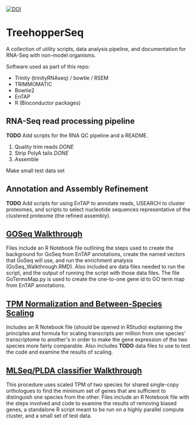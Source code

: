 [![DOI](https://zenodo.org/badge/141181484.svg)](https://zenodo.org/badge/latestdoi/141181484)

# TreehopperSeq
A collection of utility scripts, data analysis pipeline, and documentation for RNA-Seq with non-model organisms.

Software used as part of this repo:
- Trinity (trinityRNAseq) / bowtie / RSEM
- TRIMMOMATIC
- Bowtie2
- EnTAP 
- R (Bioconductor packages)


## RNA-Seq read processing pipeline
**TODO** Add scripts for the RNA QC pipeline and a README. 
1. Quality trim reads _DONE_
2. Strip PolyA tails _DONE_
3. Assemble

Make small test data set

## Annotation and Assembly Refinement
**TODO** Add scripts for using EnTAP to annotate reads, USEARCH to cluster proteomes, and scripts to select nucleotide sequences representative of the clustered proteome (the refined assembly). 

## [GOSeq Walkthrough](https://github.com/fishercera/TreehopperSeq/blob/master/GoSeq_Walkthrough.md)
Files include an R Notebook file outlining the steps used to create the background for GoSeq from EnTAP annotations, create the named vectors that GoSeq will use, and run the enrichment analysis (GoSeq_Walkthrough.RMD). Also included are data files needed to run the script, and the output of running the script with those data files. The file GoTermsMap.py is used to create the one-to-one gene id to GO term map from EnTAP annotations. 

## [TPM Normalization and Between-Species Scaling](https://github.com/fishercera/TreehopperSeq/blob/master/TPM_normalization_scaling.md)
Includes an R Notebook file (should be opened in RStudio) explaining the principles and formula for scaling transcripts per million from one species' transcriptome to another's in order to make the gene expression of the two species more fairly comparable. Also includes **TODO** data files to use to test the code and examine the results of scaling.

## [MLSeq/PLDA classifier Walkthrough](https://github.com/fishercera/TreehopperSeq/blob/master/MLSeq_SpeciesSignal_tuneLength100.md)
This procedure uses scaled TPM of two species for shared single-copy orthologues to find the minimum set of genes that are sufficient to distinguish one species from the other. Files include an R Notebook file with the steps involved and code to examine the results of removing biased genes, a standalone R script meant to be run on a highly parallel compute cluster, and a small set of test data. 
